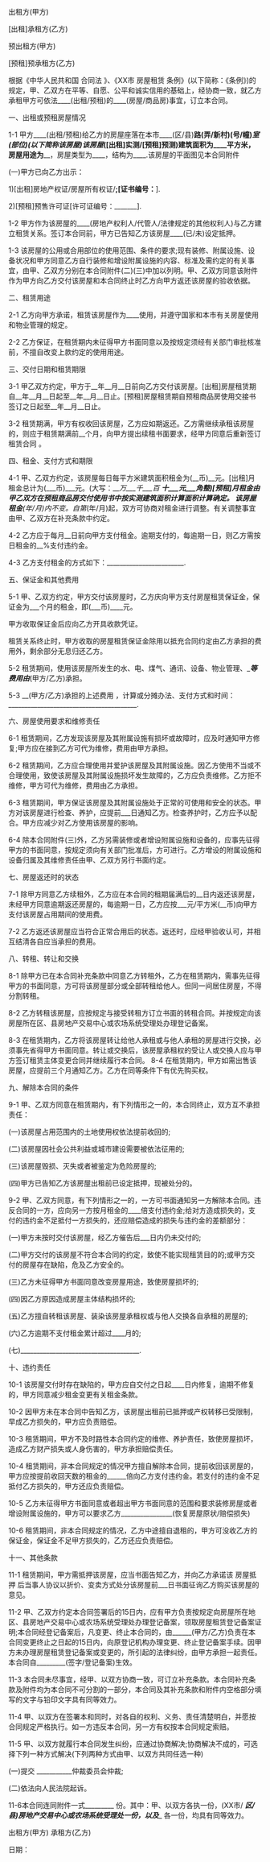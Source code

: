 
 


出租方(甲方)


[出租]承租方(乙方)


预出租方(甲方)


[预租]预承租方(乙方)


根据《中华人民共和国
合同法
》、《XX市
房屋租赁
条例》(以下简称：《条例》)的规定，甲、乙双方在平等、自愿、公平和诚实信用的基础上，经协商一致，就乙方承租甲方可依法____(出租/预租)的____(房屋/商品房)事宜，订立本合同。


一、出租或预租房屋情况


1-1 甲方____(出租/预租)给乙方的房屋座落在本市____(区/县)____路__(弄/新村)__(号/幢)___室(部位)__(以下简称该房屋)该房屋___([出租]实测/[预租]预测)建筑面积为____平方米，房屋用途为____，房屋类型为____，结构为____.该房屋的平面图见本合同附件


(一)甲方已向乙方出示：


1)[出租]房地产权证/房屋所有权证/______;[证书编号：______].


2)[预租]预售许可证[许可证编号：_______].


1-2 甲方作为该房屋的____(房地产权利人/代管人/法律规定的其他权利人)与乙方建立租赁关系。签订本合同前，甲方已告知乙方该房屋____(已/未)设定抵押。


1-3 该房屋的公用或合用部位的使用范围、条件的要求;现有装修、附属设施、设备状况和甲方同意乙方自行装修和增设附属设施的内容、标准及需约定的有关事宜，由甲、乙双方分别在本合同附件(二)(三)中加以列明。甲、乙双方同意该附件作为甲方向乙方交付该房屋和本合同终止时乙方向甲方返还该房屋的验收依据。


二、租赁用途


2-1 乙方向甲方承诺，租赁该房屋作为____使用，并遵守国家和本市有关房屋使用和物业管理的规定。


2-2 乙方保证，在租赁期内未征得甲方书面同意以及按规定须经有关部门审批核准前，不擅自改变上款约定的使用用途。


三、交付日期和租赁期限


3-1 甲乙双方约定，甲方于__年__月__日前向乙方交付该房屋。[出租]房屋租赁期自__年__月__日起至__年__月__日止。[预租]房屋租赁期自预租商品房使用交接书签订之日起至__年__月__日止。


3-2 租赁期满，甲方有权收回该房屋，乙方应如期返还。乙方需继续承租该房屋的，则应于租赁期满前__个月，向甲方提出续租书面要求，经甲方同意后重新签订
租赁合同
。


四、租金、支付方式和期限


4-1 甲、乙双方约定，该房屋每日每平方米建筑面积租金为(__币)__元。[出租]月租金总计为(___币)___元。(大写：___万___千___百 ___十___元___角整)[预租]月租金由甲乙双方在预租商品房交付使用书中按实测建筑面积计算面积计算确定。 该房屋租金__(年/月)内不变。自第__(年/月)起，双方可协商对租金进行调整。有关调整事宜由甲、乙双方在补充条款中约定。


4-2 乙方应于每月__日前向甲方支付租金。逾期支付的，每逾期一日，则乙方需按日租金的__%支付违约金。


4-3 乙方支付租金的方式如下：________________________.


五、保证金和其他费用


5-1 甲、乙双方约定，甲方交付该房屋时，乙方庆向甲方支付房屋租赁保证金，保证金为___个月的租金，即(___币)____元。


甲方收取保证金后应向乙方开具收款凭证。


租赁关系终止时，甲方收取的房屋租赁保证金除用以抵充合同约定由乙方承担的费用外，剩余部分无息归还乙方。


5-2 租赁期间，使用该房屋所发生的水、电、煤气、通讯、设备、物业管理、____等费用由___(甲方/乙方)承担。


5-3 __(甲方/乙方)承担的上述费用 ，计算或分摊办法、支付方式和时间：________________________________________.


六、房屋使用要求和维修责任


6-1 租赁期间，乙方发现该房屋及其附属设施有损坏或故障时，应及时通知甲方修复;甲方应在接到乙方可代为维修，费用由甲方承担。


6-2 租赁期间，乙方应合理使用并爱护该房屋及其附属设施。因乙方使用不当或不合理使用，致使该房屋及其附属设施损坏发生故障的，乙方应负责维修。乙方拒不维修，甲方可代为维修，费用由乙方承担。


6-3 租赁期间，甲方保证该房屋及其附属设施处于正常的可使用和安全的状态。甲方对该房屋进行检查、养护，应提前___日通知乙方。检查养护时，乙方应予以配合。甲方应减少对乙方使用该房屋的影响。


6-4 除本合同附件(三)外，乙方另需装修或者增设附属设施和设备的，应事先征得甲方的书面同意，按规定须向有关部门批准后，方可进行。乙方增设的附属设施和设备归属及其维修责任由甲、乙双方另行书面约定。


七、房屋返还时的状态


7-1 除甲方同意乙方续租外，乙方应在本合同的租期届满后的__日内返还该房屋，未经甲方同意逾期返还房屋的，每逾期一日，乙方应按___元/平方米(__币)向甲方支付该房屋占用期间的使用费。


7-2 乙方返还该房屋应当符合正常合用后的状态。返还时，应经甲验收认可，并相互结清各自应当承担的费用。


八、转租、转让和交换


8-1 除甲方已在本合同补充条款中同意乙方转租外，乙方在租赁期内，需事先征得甲方的书面同意，方可将该房屋部分或全部转租给他人。但同一间居住房屋，不得分割转租。


8-2 乙方转租该房屋，应按规定与接受转租方订立书面的转租合同。并按规定向该房屋所在区、县房地产交易中心或农场系统受理处办理登记备案。


8-3 在租赁期内，乙方将该房屋转让给他人承租或与他人承租的房屋进行交换，必须事先省得甲方书面同意。转让或交换后，该房屋承租权的受让人或交换人应与甲方签订租赁主体变更合同并继续履行本合同。 8-4 在租赁期内，甲方如需出售该房屋，应提前三个月通知乙方。乙方在同等条件下有优先购买权。


九、解除本合同的条件


9-1 甲、乙双方同意在租赁期内，有下列情形之一的，本合同终止，双方互不承担责任：


(一)该房屋占用范围内的土地使用权依法提前收回的;


(二)该房屋因社会公共利益或城市建设需要被依法征用的;


(三)该房屋毁损、灭失或者被鉴定为危险房屋的;


(四)甲方已告知乙方该房屋出租前已设定抵押，现被处分的。


9-2 甲、乙双方同意，有下列情形之一的，一方可书面通知另一方解除本合同。违反合同的一方，应向另一方按月租金的____倍支付违约金;给对方造成损失的，支付的违约金不足抵付一方损失的，还应赔偿造成的损失与违约金的差额部分：


(一)甲方未按时交付该房屋，经乙方催告后___日内仍未交付的;


(二)甲方交付的该房屋不符合本合同的约定，致使不能实现租赁目的的;或甲方交付的房屋存在缺陷，危及乙方安全的。


(三)乙方未征得甲方书面同意改变房屋用途，致使房屋损坏的;


(四)因乙方原因造成房屋主体结构损坏的;


(五)乙方擅自转租该房屋、装染该房屋承租权或与他人交换各自承租的房屋的;


(六)乙方逾期不支付租金累计超过____月的;


(七)_____________________________________.


十、违约责任


10-1 该房屋交付时存在缺陷的，甲方应自交付之日起____日内修复，逾期不修复的，甲方同意减少租金变更有关租金条款。


10-2 因甲方未在本合同中告知乙方，该房屋出租前已抵押或产权转移已受限制，早成乙方损失的，甲方应负责赔偿。


10-3 租赁期间，甲方不及时路性本合同约定的维修、养护责任，致使房屋损坏，造成乙方财产损失或人身伤害的，甲方承担赔偿责任。


10-4 租赁期间，非本合同规定的情况甲方擅自解除本合同，提前收回该房屋的，甲方应按提前收回天数的租金的______倍向乙方支付违约金。若支付的违约金不足抵付乙方损失的，甲方还应负责赔偿。


10-5 乙方未征得甲方书面同意或者超出甲方书面同意的范围和要求装修房屋或者增设附属设施的，甲方可以要求乙方________________(恢复房屋原状/赔偿损失)


10-6 租赁期间，非本合同规定的情况，乙方中途擅自退租的，甲方可没收乙方的保证金，保证金不足甲方损失的，乙方还应负责赔偿。


十一、其他条款


11-1 租赁期间，甲方需抵押该房屋，应当书面告知乙方，并向乙方承诺该
房屋抵押
后当事人协议以折价、变卖方式处分该房屋前___日书面征询乙方购买该房屋的意见。


11-2 甲、乙双方约定本合同签署后的15日内，应有甲方负责按规定向房屋所在地区、县房地产交易中心或农场系统受理处办理登记备案，领取房屋租赁登记备案证明;本合同经登记备案后，凡变更、终止本合同的，由______(甲方/乙方)负责在本合同变更终止之日起的15日内，向原登记机构办理变更、终止登记备案手续。因甲方未办理房屋租赁登记备案或变更的，所引起的法律纠纷，由甲方承担一起责任。 本合同自_________(签字/登记备案)生效。


11-3 本合同未尽事宜，经甲、以双方协商一致，可订立补充条款。本合同补充条款及附件均为本合同不可分割的一部分，本合同及其补充条款和附件内空格部分填写的文字与铅印文字具有同等效力。


11-4 甲、以双方在签署本和同时，对各自的权利、义务、责任清楚明白，并愿按合同规定严格执行。如一方违反本合同，另一方有权按本合同规定索赔。


11-5 甲、以双方就履行本合同发生纠纷，应通过协商解决;协商解决不成的，可选择下列一种方式解决(下列两种方式由甲、以双方共同任选一种)


(一)提交 ___________仲裁委员会仲裁;


(二)依法向人民法院起诉。


11-6本合同连同附件一式_________ 份。其中：甲、以双方各执一份，(XX市/ _________区/县)房地产交易中心或农场系统受理处一份，以及__________ 各一份，均具有同等效力。


出租方(甲方)            承租方(乙方)


日期：
 


 

 
 
 
 
 
  


  
 

  


  


  
 
 
 
 

